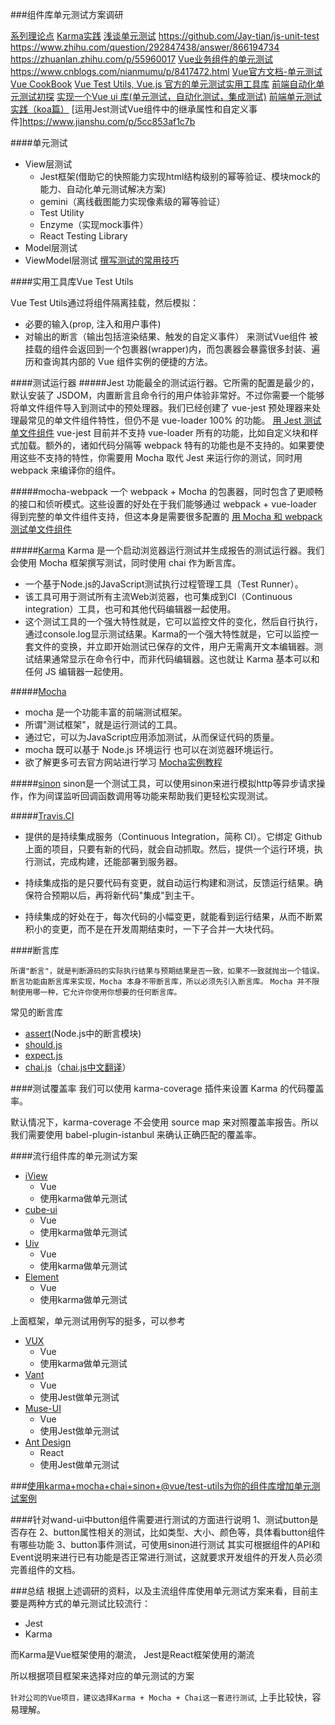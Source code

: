 ###组件库单元测试方案调研


[系列理论点](https://www.cnblogs.com/nianmumu/p/8417361.html)
[Karma实践](https://blog.csdn.net/z1324402468/article/details/94404220)
[浅谈单元测试](https://juejin.im/post/5b2da89cf265da597f1c7cab)
https://github.com/Jay-tian/js-unit-test
https://www.zhihu.com/question/292847438/answer/866194734
https://zhuanlan.zhihu.com/p/55960017
[Vue业务组件的单元测试](https://zhuanlan.zhihu.com/p/26752090)
https://www.cnblogs.com/nianmumu/p/8417472.html
[Vue官方文档-单元测试](https://cn.vuejs.org/v2/guide/unit-testing.html)
[Vue CookBook](https://cn.vuejs.org/v2/cookbook/unit-testing-vue-components.html)
[Vue Test Utils, Vue.js 官方的单元测试实用工具库](https://vue-test-utils.vuejs.org/zh/)
[前端自动化单元测试初探](https://www.jianshu.com/p/6726c0410650)
[实现一个Vue ui 库(单元测试，自动化测试，集成测试)](https://www.jianshu.com/p/20ab81dd51f8)
[前端单元测试实践（koa篇）](https://juejin.im/post/5d09935ce51d451063431816)
[运用Jest测试Vue组件中的继承属性和自定义事件]https://www.jianshu.com/p/5cc853af1c7b

####单元测试
- View层测试
  - Jest框架(借助它的快照能力实现html结构级别的幂等验证、模块mock的能力、自动化单元测试解决方案)
  - gemini（离线截图能力实现像素级的幂等验证）
  - Test Utility
  - Enzyme（实现mock事件）
  - React Testing Library 
- Model层测试
- ViewModel层测试
[撰写测试的常用技巧](https://vue-test-utils.vuejs.org/zh/guides/common-tips.html)

####实用工具库Vue Test Utils

Vue Test Utils通过将组件隔离挂载，然后模拟：
- 必要的输入(prop, 注入和用户事件)
- 对输出的断言（输出包括渲染结果、触发的自定义事件）
来测试Vue组件
被挂载的组件会返回到一个包裹器(wrapper)内，而包裹器会暴露很多封装、遍历和查询其内部的 Vue 组件实例的便捷的方法。

####测试运行器
#####Jest
功能最全的测试运行器。它所需的配置是最少的，默认安装了 JSDOM，内置断言且命令行的用户体验非常好。不过你需要一个能够将单文件组件导入到测试中的预处理器。我们已经创建了 vue-jest 预处理器来处理最常见的单文件组件特性，但仍不是 vue-loader 100% 的功能。
[用 Jest 测试单文件组件](https://vue-test-utils.vuejs.org/zh/guides/testing-single-file-components-with-jest.html)
vue-jest 目前并不支持 vue-loader 所有的功能，比如自定义块和样式加载。额外的，诸如代码分隔等 webpack 特有的功能也是不支持的。如果要使用这些不支持的特性，你需要用 Mocha 取代 Jest 来运行你的测试，同时用 webpack 来编译你的组件。

#####mocha-webpack
一个 webpack + Mocha 的包裹器，同时包含了更顺畅的接口和侦听模式。这些设置的好处在于我们能够通过 webpack + vue-loader 得到完整的单文件组件支持，但这本身是需要很多配置的
[用 Mocha 和 webpack 测试单文件组件](https://vue-test-utils.vuejs.org/zh/guides/testing-single-file-components-with-mocha-webpack.html)

#####[Karma](http://karma-runner.github.io/3.0/index.html)
Karma 是一个启动浏览器运行测试并生成报告的测试运行器。我们会使用 Mocha 框架撰写测试，同时使用 chai 作为断言库。
- 一个基于Node.js的JavaScript测试执行过程管理工具（Test Runner）。
- 该工具可用于测试所有主流Web浏览器，也可集成到CI（Continuous integration）工具，也可和其他代码编辑器一起使用。
- 这个测试工具的一个强大特性就是，它可以监控文件的变化，然后自行执行，通过console.log显示测试结果。Karma的一个强大特性就是，它可以监控一套文件的变换，并立即开始测试已保存的文件，用户无需离开文本编辑器。测试结果通常显示在命令行中，而非代码编辑器。这也就让 Karma 基本可以和任何 JS 编辑器一起使用。

#####[Mocha](https://mochajs.org/)
- mocha 是一个功能丰富的前端测试框架。
- 所谓"测试框架"，就是运行测试的工具。
- 通过它，可以为JavaScript应用添加测试，从而保证代码的质量。
- mocha 既可以基于 Node.js 环境运行 也可以在浏览器环境运行。
- 欲了解更多可去官方网站进行学习
[Mocha实例教程](http://www.ruanyifeng.com/blog/2015/12/a-mocha-tutorial-of-examples.html)

#####[sinon](https://segmentfault.com/a/1190000010372634)
sinon是一个测试工具，可以使用sinon来进行模拟http等异步请求操作，作为间谍监听回调函数调用等功能来帮助我们更轻松实现测试。

#####[Travis.CI](http://www.ruanyifeng.com/blog/2017/12/travis_ci_tutorial.html)
- 提供的是持续集成服务（Continuous Integration，简称 CI）。它绑定 Github 上面的项目，只要有新的代码，就会自动抓取。然后，提供一个运行环境，执行测试，完成构建，还能部署到服务器。

- 持续集成指的是只要代码有变更，就自动运行构建和测试，反馈运行结果。确保符合预期以后，再将新代码"集成"到主干。

- 持续集成的好处在于，每次代码的小幅变更，就能看到运行结果，从而不断累积小的变更，而不是在开发周期结束时，一下子合并一大块代码。

####断言库

`所谓"断言"，就是判断源码的实际执行结果与预期结果是否一致，如果不一致就抛出一个错误。`
`断言功能由断言库来实现，Mocha 本身不带断言库，所以必须先引入断言库。`
`Mocha 并不限制使用哪一种，它允许你使用你想要的任何断言库。`

常见的断言库
- [assert](http://nodejs.cn/api/assert.html)(Node.js中的断言模块)
- [should.js](https://github.com/shouldjs/should.js)
- [expect.js](https://github.com/Automattic/expect.js)
- [chai.js](https://www.chaijs.com/)（[chai.js中文翻译](https://www.jianshu.com/p/f200a75a15d2)）

####测试覆盖率
我们可以使用 karma-coverage 插件来设置 Karma 的代码覆盖率。

默认情况下，karma-coverage 不会使用 source map 来对照覆盖率报告。所以我们需要使用 babel-plugin-istanbul 来确认正确匹配的覆盖率。

####流行组件库的单元测试方案
- [iView](https://github.com/view-design/ViewUI/blob/master/package.json)
  - Vue
  - 使用karma做单元测试
- [cube-ui](https://github.com/didi/cube-ui)
  - Vue
  - 使用karma做单元测试
- [Uiv](https://github.com/wxsms/uiv)
  - Vue
  - 使用karma做单元测试
- [Element](https://element.eleme.cn/#/zh-CN)
  - Vue
  - 使用karma做单元测试

上面框架，单元测试用例写的挺多，可以参考

- [VUX](https://vux.li/)
  - Vue
  - 使用karma做单元测试
- [Vant](https://youzan.github.io/vant/#/zh-CN/)
  - Vue
  - 使用Jest做单元测试
- [Muse-UI](https://github.com/museui/muse-ui)
  - Vue
  - 使用Jest做单元测试
- [Ant Design](https://github.com/ant-design/ant-design/blob/master/package.json)
  - React
  - 使用Jest做单元测试

###[使用karma+mocha+chai+sinon+@vue/test-utils为你的组件库增加单元测试案例](https://www.javascriptcn.com/read-51682.html#sinon)

####针对wand-ui中button组件需要进行测试的方面进行说明
1、测试button是否存在
2、button属性相关的测试，比如类型、大小、颜色等，具体看button组件有哪些功能
3、button事件测试，可使用sinon进行测试
其实可根据组件的API和Event说明来进行已有功能是否正常进行测试，这就要求开发组件的开发人员必须完善组件的文档。

###总结
根据上述调研的资料，以及主流组件库使用单元测试方案来看，目前主要是两种方式的单元测试比较流行：
- Jest
- Karma

而Karma是Vue框架使用的潮流， Jest是React框架使用的潮流

所以根据项目框架来选择对应的单元测试的方案

`针对公司的Vue项目，建议选择Karma + Mocha + Chai这一套进行测试`, 上手比较快，容易理解。